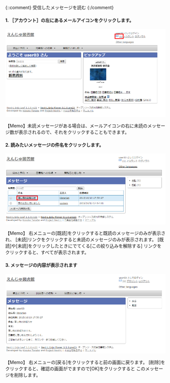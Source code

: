 {::comment} 受信したメッセージを読む {:/comment}

#### 1. ［アカウント］の左にあるメールアイコンをクリックします。  

![メールアイコンをクリック](../assets/images/image_operation_020.png)

<div class="alert alert-info memo">【Memo】未読メッセージがある場合は、メールアイコンの右に未読のメッセージ数が表示されるので、それをクリックすることもできます。
</div>

#### 2. 読みたいメッセージの件名をクリックします。  

![件名をクリック](../assets/images/image_operation_022.png)

<div class="alert alert-info memo">
【Memo】
右メニューの[既読]をクリックすると既読のメッセージのみが表示され、
[未読]リンクをクリックすると未読のメッセージのみが表示されます。
[既読]や[未読]をクリックしたときにでてくる[この絞り込みを解除する]
リンクをクリックすると、すべてが表示されます。
</div>

#### 3. メッセージの内容が表示されます

![User権限でログインしたときのメッセージ表示](../assets/images/image_initial_011.png)

<div class="alert alert-info memo">
【Memo】
右メニューの[戻る]をクリックすると前の画面に戻ります。
[削除]をクリックすると、確認の画面がでますので[OK]をクリックすると
このメッセージを削除します。
</div>
